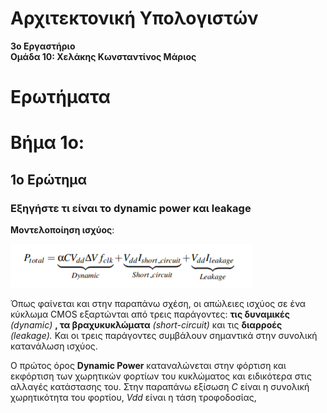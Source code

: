 # Αρχιτεκτονική Υπολογιστών

**3o Εργαστήριο**  
**Ομάδα 10: Χελάκης Κωνσταντίνος Μάριος** 

# Ερωτήματα

# Βήμα 1ο:  

## 1ο Ερώτημα   
### Εξηγήστε τι είναι το dynamic power και leakage 

**Μοντελοποίηση ισχύος**: 

![Image 1: Power equation](/Lab3/images%20%26%20charts/power%20equation.png)

Όπως φαίνεται και στην παραπάνω σχέση, οι απώλειες ισχύος σε ένα κύκλωμα CMOS εξαρτώνται από τρεις παράγοντες: **τις δυναμικές** *(dynamic)* **, τα βραχυκυκλώματα** *(short-circuit)* και τις **διαρροές** *(leakage).* Και οι τρεις παράγοντες συμβάλουν σημαντικά στην συνολική κατανάλωση ισχύος. 

Ο πρώτος όρος **Dynamic Power** καταναλώνεται στην φόρτιση και εκφόρτιση των χωρητικών φορτίων του κυκλώματος και ειδικότερα στις αλλαγές κατάστασης του. Στην παραπάνω εξίσωση *C* είναι η συνολική χωρητικότητα του φορτίου, *Vdd* είναι η τάση τροφοδοσίας, 
